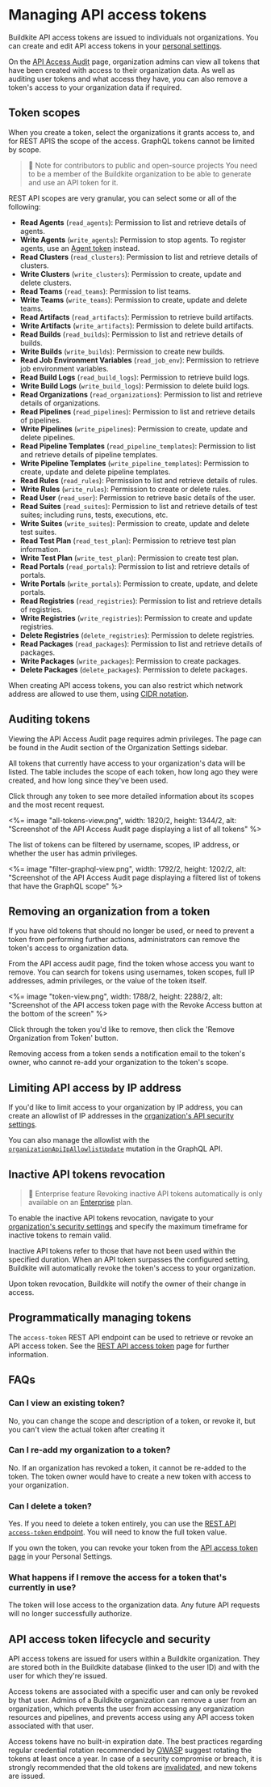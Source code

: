 # Managing API access tokens

Buildkite API access tokens are issued to individuals not organizations. You can create and edit API access tokens in your [personal settings](https://buildkite.com/user/api-access-tokens).

On the [API Access Audit](https://buildkite.com/organizations/~/api-access-audit) page, organization admins can view all tokens that have been created with access to their organization data. As well as auditing user tokens and what access they have, you can also remove a token's access to your organization data if required.

## Token scopes

When you create a token, select the organizations it grants access to, and for REST APIS the scope of the access. GraphQL tokens cannot be limited by scope.

> 📘 Note for contributors to public and open-source projects
> You need to be a member of the Buildkite organization to be able to generate and use an API token for it.

REST API scopes are very granular, you can select some or all of the following:

- **Read Agents** (`read_agents`): Permission to list and retrieve details of agents.
- **Write Agents** (`write_agents`): Permission to stop agents. To register agents, use an [Agent token] instead.
- **Read Clusters** (`read_clusters`): Permission to list and retrieve details of clusters.
- **Write Clusters** (`write_clusters`): Permission to create, update and delete clusters.
- **Read Teams** (`read_teams`): Permission to list teams.
- **Write Teams** (`write_teams`): Permission to create, update and delete teams.
- **Read Artifacts** (`read_artifacts`): Permission to retrieve build artifacts.
- **Write Artifacts** (`write_artifacts`): Permission to delete build artifacts.
- **Read Builds** (`read_builds`): Permission to list and retrieve details of builds.
- **Write Builds** (`write_builds`): Permission to create new builds.
- **Read Job Environment Variables** (`read_job_env`): Permission to retrieve job environment variables.
- **Read Build Logs** (`read_build_logs`): Permission to retrieve build logs.
- **Write Build Logs** (`write_build_logs`): Permission to delete build logs.
- **Read Organizations** (`read_organizations`): Permission to list and retrieve details of organizations.
- **Read Pipelines** (`read_pipelines`): Permission to list and retrieve details of pipelines.
- **Write Pipelines** (`write_pipelines`): Permission to create, update and delete pipelines.
- **Read Pipeline Templates** (`read_pipeline_templates`): Permission to list and retrieve details of pipeline templates.
- **Write Pipeline Templates** (`write_pipeline_templates`): Permission to create, update and delete pipeline templates.
- **Read Rules** (`read_rules`): Permission to list and retrieve details of rules.
- **Write Rules** (`write_rules`): Permission to create or delete rules.
- **Read User** (`read_user`): Permission to retrieve basic details of the user.
- **Read Suites** (`read_suites`): Permission to list and retrieve details of test suites; including runs,
  tests, executions, etc.
- **Write Suites** (`write_suites`): Permission to create, update and delete test suites.
- **Read Test Plan** (`read_test_plan`): Permission to retrieve test plan information.
- **Write Test Plan** (`write_test_plan`): Permission to create test plan.
- **Read Portals** (`read_portals`): Permission to list and retrieve details of portals.
- **Write Portals** (`write_portals`): Permission to create, update, and delete portals.
- **Read Registries** (`read_registries`): Permission to list and retrieve details of registries.
- **Write Registries** (`write_registries`): Permission to create and update registries.
- **Delete Registries** (`delete_registries`): Permission to delete registries.
- **Read Packages** (`read_packages`): Permission to list and retrieve details of packages.
- **Write Packages** (`write_packages`): Permission to create packages.
- **Delete Packages** (`delete_packages`): Permission to delete packages.

When creating API access tokens, you can also restrict which network address are allowed to use them, using [CIDR notation](https://en.wikipedia.org/wiki/Classless_Inter-Domain_Routing).

## Auditing tokens

Viewing the API Access Audit page requires admin privileges. The page can be found in the Audit section of the Organization Settings sidebar.

All tokens that currently have access to your organization's data will be listed. The table includes the scope of each token, how long ago they were created, and how long since they've been used.

Click through any token to see more detailed information about its scopes and the most recent request.

<%= image "all-tokens-view.png", width: 1820/2, height: 1344/2, alt: "Screenshot of the API Access Audit page displaying a list of all tokens" %>

The list of tokens can be filtered by username, scopes, IP address, or whether the user has admin privileges.

 <%= image "filter-graphql-view.png", width: 1792/2, height: 1202/2, alt: "Screenshot of the API Access Audit page displaying a filtered list of tokens that have the GraphQL scope" %>

## Removing an organization from a token

If you have old tokens that should no longer be used, or need to prevent a token from performing further actions, administrators can remove the token's access to organization data.

From the API access audit page, find the token whose access you want to remove. You can search for tokens using usernames, token scopes, full IP addresses, admin privileges, or the value of the token itself.

<%= image "token-view.png", width: 1788/2, height: 2288/2, alt: "Screenshot of the API access token page with the Revoke Access button at the bottom of the screen" %>

Click through the token you'd like to remove, then click the 'Remove Organization from Token' button.

Removing access from a token sends a notification email to the token's owner, who cannot re-add your organization to the token's scope.

## Limiting API access by IP address

If you'd like to limit access to your organization by IP address, you can create an allowlist of IP addresses in the [organization's API security settings](https://buildkite.com/organizations/~/security/api).

You can also manage the allowlist with the [`organizationApiIpAllowlistUpdate`](/docs/apis/graphql/schemas/mutation/organizationapiipallowlistupdate) mutation in the GraphQL API.

## Inactive API tokens revocation

> 📘 Enterprise feature
> Revoking inactive API tokens automatically is only available on an [Enterprise](https://buildkite.com/pricing) plan.

To enable the inactive API tokens revocation, navigate to your [organization's security settings](https://buildkite.com/organizations/~/security) and specify the maximum timeframe for inactive tokens to remain valid.

Inactive API tokens refer to those that have not been used within the specified duration. When an API token surpasses the configured setting, Buildkite will automatically revoke the token's access to your organization.

Upon token revocation, Buildkite will notify the owner of their change in access.

## Programmatically managing tokens

The `access-token` REST API endpoint can be used to retrieve or revoke an API access token. See the [REST API access token](/docs/apis/rest-api/access-token) page for further information.

## FAQs

### Can I view an existing token?

No, you can change the scope and description of a token, or revoke it, but you can't view the actual token after creating it

### Can I re-add my organization to a token?

No. If an organization has revoked a token, it cannot be re-added to the token. The token owner would have to create a new token with access to your organization.

### Can I delete a token?

Yes. If you need to delete a token entirely, you can use the [REST API `access-token` endpoint](/docs/apis/rest-api/access-token#revoke-the-current-token). You will need to know the full token value.

If you own the token, you can revoke your token from the [API access token page](https://buildkite.com/user/api-access-tokens) in your Personal Settings.

### What happens if I remove the access for a token that's currently in use?

The token will lose access to the organization data. Any future API requests will no longer successfully authorize.

## API access token lifecycle and security

API access tokens are issued for users within a Buildkite organization. They are stored both in the Buildkite database (linked to the user ID) and with the user for which they're issued.

Access tokens are associated with a specific user and can only be revoked by that user. Admins of a Buildkite organization can remove a user from an organization, which prevents the user from accessing any organization resources and pipelines, and prevents access using any API access token associated with that user.

Access tokens have no built-in expiration date. The best practices regarding regular credential rotation recommended by [OWASP](https://cheatsheetseries.owasp.org/cheatsheets/Cryptographic_Storage_Cheat_Sheet.html#key-lifetimes-and-rotation) suggest rotating the tokens at least once a year. In case of a security compromise or breach, it is strongly recommended that the old tokens are [invalidated](/docs/apis/managing-api-tokens#removing-an-organization-from-a-token), and new tokens are issued.

[Agent token]: /docs/agent/v3/tokens
